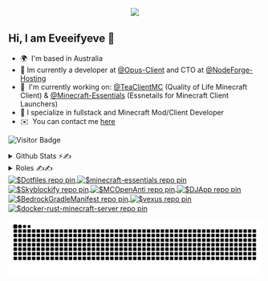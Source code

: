 
<p align="center">
    <a href="https://github.com/LelouchFR/skill-icons">
        <img src="https://go-skill-icons.vercel.app/api/icons?i=ts,js,html,css,sass,astro,svelte,swift,go,cpp,react,kotlin,lua,rust,zig,vue,java,svg,nix,gleam,python,bash,dart,maven,gradle,bootstrap,godot,nextjs,supabase,replit,tailwind,tauri,electron,vercel,vite,webpack,prisma,gatsby,nginx,nodejs,cmake,githubactions,flutter,jquery,angular,solidjs,bun,discordjs,mongodb,sqlite,postgresql,surrealdb,vim,neovim,idea,vscode,docker,postman,github,gimp,pr,davinci,arcbrowser,zen,firefox,chrome&perline=13" />
    </a>
</p>
    

Hi, I am Eveeifyeve 👋
-------------------------
*   🌍  I'm based in Australia
*   🔭  Im currently a developer at [@Opus-Client](https://github.com/Opus-Client) and CTO at [@NodeForge-Hosting](https://github.com/NodeForge-Hosting)
*   🚀  I'm currently working on: [@TeaClientMC](https://github.com/TeaClientMC) (Quality of Life Minecraft Client) & [@Minecraft-Essentials](https://github.com/Minecraft-Essentials) (Essnetails for Minecraft Client Launchers)
*   🌟  I specialize in fullstack and Minecraft Mod/Client Developer
*   ✉️  You can contact me [here](https://eveeifyeve.pages.dev/contact)

![Visitor Badge](https://visitor-badge.laobi.icu/badge?page_id=eveeifyeve.eveeifyeve&left_color=royalblue&right_color=mediumpurple&left_text=People%20Visited:)


<details>
    <summary>Github Stats ⚡️✍️</summary>
    
<img src="https://github-readme-stats.vercel.app/api?username=eveeifyeve&bg_color=30,34e8ff,9e26ff&title_color=000&text_color=fff" height="150" alt="stats graph"/>
<img src="https://github-readme-stats.vercel.app/api/top-langs?username=eveeifyeve&locale=en&hide_title=false&layout=compact&card_width=320&langs_count=5&bg_color=30,34e8ff,9e26ff&hide_border=false&order=2&title_color=000&text_color=fff" height="150" alt="languages graph"  />
    
</details>

<details>
    <summary>Roles ✍️✍️</summary>
    
### Major Projects/Company’s
- TeaClient: CEO/Founder,
- OpusClient: Developer (2023-2024),

### Non-Major Projects/Company's
- DuvanMC: Manager of Development (2024),
- Nodeforge: Developer,

### Opensource Projects: 
- Evolutify: CEO,
- Cordevall: CEO,
- Minecraft-essentials: Owner


    
</details>




<a href="https://github.com/Eveeifyeve/Dotfiles">
    <img height="150em" width="412em" align="center" src="https://github-readme-stats.vercel.app/api/pin/?username=Eveeifyeve&repo=Dotfiles&langs_count=5&bg_color=30,34e8ff,9e26ff&hide_border=false&order=2&title_color=000&text_color=fff" alt="$Dotfiles repo pin" />
</a>
<a href="https://github.com/Minecraft-Essentials/minecraft-essentials">
    <img height="150em" width="412em" align="center" src="https://github-readme-stats.vercel.app/api/pin/?username=Minecraft-Essentials&repo=minecraft-essentials&langs_count=5&bg_color=30,34e8ff,9e26ff&hide_border=false&order=2&title_color=000&text_color=fff" alt="$minecraft-essentials repo pin" />
</a>
<a href="https://github.com/Eveeifyeve/Skyblockify">
    <img height="150em" width="412em" align="center" src="https://github-readme-stats.vercel.app/api/pin/?username=Eveeifyeve&repo=Skyblockify&langs_count=5&bg_color=30,34e8ff,9e26ff&hide_border=false&order=2&title_color=000&text_color=fff" alt="$Skyblockify repo pin" />
</a>
<a href="https://github.com/MCOpenAnti/MCOpenAnti">
    <img height="150em" width="412em" align="center" src="https://github-readme-stats.vercel.app/api/pin/?username=MCOpenAnti&repo=MCOpenAnti&langs_count=5&bg_color=30,34e8ff,9e26ff&hide_border=false&order=2&title_color=000&text_color=fff" alt="$MCOpenAnti repo pin" />
</a>
<a href="https://github.com/Eveeifyeve/DJApp">
    <img height="150em" width="412em" align="center" src="https://github-readme-stats.vercel.app/api/pin/?username=Eveeifyeve&repo=DJApp&langs_count=5&bg_color=30,34e8ff,9e26ff&hide_border=false&order=2&title_color=000&text_color=fff" alt="$DJApp repo pin" />
</a>
<a href="https://github.com/Eveeifyeve/BedrockGradleManifest">
    <img height="150em" width="412em" align="center" src="https://github-readme-stats.vercel.app/api/pin/?username=Eveeifyeve&repo=BedrockGradleManifest&langs_count=5&bg_color=30,34e8ff,9e26ff&hide_border=false&order=2&title_color=000&text_color=fff" alt="$BedrockGradleManifest repo pin" />
</a>
<a href="https://github.com/Eveeifyeve/vexus">
    <img height="150em" width="412em" align="center" src="https://github-readme-stats.vercel.app/api/pin/?username=Eveeifyeve&repo=vexus&langs_count=5&bg_color=30,34e8ff,9e26ff&hide_border=false&order=2&title_color=000&text_color=fff" alt="$vexus repo pin" />
</a>
<a href="https://github.com/Eveeifyeve/docker-rust-minecraft-server">
    <img height="150em" width="412em" align="center" src="https://github-readme-stats.vercel.app/api/pin/?username=Eveeifyeve&repo=docker-rust-minecraft-server&langs_count=5&bg_color=30,34e8ff,9e26ff&hide_border=false&order=2&title_color=000&text_color=fff" alt="$docker-rust-minecraft-server repo pin" />
</a>
    

![Snake](https://raw.githubusercontent.com/eveeifyeve/eveeifyeve/output/snake.svg)

